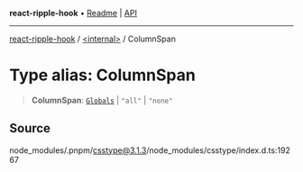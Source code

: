 **react-ripple-hook** • [Readme](../../README.md) \| [API](../../globals.md)

***

[react-ripple-hook](../../README.md) / [\<internal\>](../README.md) / ColumnSpan

# Type alias: ColumnSpan

> **ColumnSpan**: [`Globals`](Globals.md) \| `"all"` \| `"none"`

## Source

node\_modules/.pnpm/csstype@3.1.3/node\_modules/csstype/index.d.ts:19267
